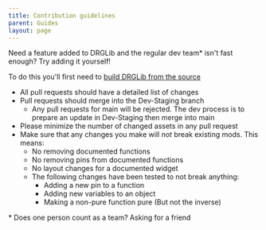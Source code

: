 ```yaml
---
title: Contribution guidelines
parent: Guides
layout: page
---
```


Need a feature added to DRGLib and the regular dev team\* isn't fast enough? Try adding it yourself!

To do this you'll first need to [build DRGLib from the source](https://github.com/SamsDRGMods/DRGLib/wiki/Tutorial;-Building-DRGLib-from-source)

- All pull requests should have a detailed list of changes
- Pull requests should merge into the Dev-Staging branch
  - Any pull requests for main will be rejected. The dev process is to prepare an update in Dev-Staging then merge into main
- Please minimize the number of changed assets in any pull request
- Make sure that any changes you make will *not* break existing mods. This means:
  - No removing documented functions
  - No removing pins from documented functions
  - No layout changes for a documented widget
  - The following changes have been tested to not break anything:
    - Adding a new pin to a function
    - Adding new variables to an object
    - Making a non-pure function pure (But not the inverse)


\* Does one person count as a team? Asking for a friend

